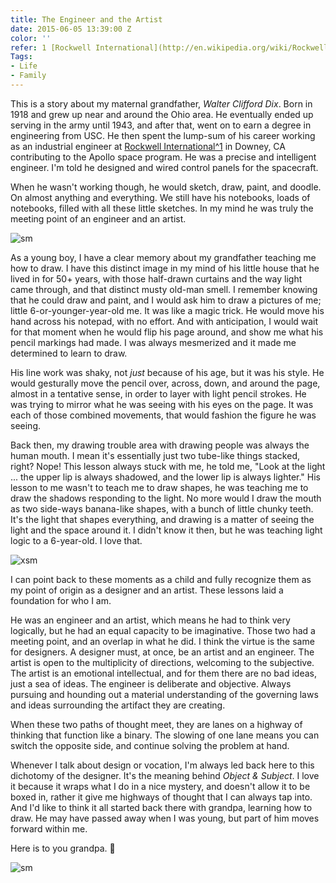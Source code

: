 ```yaml
---
title: The Engineer and the Artist
date: 2015-06-05 13:39:00 Z
color: ''
refer: 1 [Rockwell International](http://en.wikipedia.org/wiki/Rockwell_International)
Tags:
- Life
- Family
---
```


This is a story about my maternal grandfather, _Walter Clifford Dix_. Born in 1918 and grew up near and around the Ohio area. He eventually ended up serving in the army until 1943, and after that, went on to earn a degree in engineering from USC. He then spent the lump-sum of his career working as an industrial engineer at [Rockwell International^1](#refer) in Downey, CA contributing to the Apollo space program. He was a precise and intelligent engineer. I'm told he designed and wired control panels for the spacecraft. 

When he wasn't working though, he would sketch, draw, paint, and doodle. On almost anything and everything. We still have his notebooks, loads of notebooks, filled with all these little sketches. In my mind he was truly the meeting point of an engineer and an artist.

![sm](/uploads/notebook.jpg) 

As a young boy, I have a clear memory about my grandfather teaching me how to draw. I have this distinct image in my mind of his little house that he lived in for 50+ years, with those half-drawn curtains and the way light came through, and that distinct musty old-man smell. I remember knowing that he could draw and paint, and I would ask him to draw a pictures of me; little 6-or-younger-year-old me. It was like a magic trick. He would move his hand across his notepad, with no effort. And with anticipation, I would wait for that moment when he would flip his page around, and show me what his pencil markings had made. I was always mesmerized and it made me determined to learn to draw. 

His line work was shaky, not *just* because of his age, but it was his style. He would gesturally move the pencil over, across, down, and around the page, almost in a tentative sense, in order to layer with light pencil strokes. He was trying to mirror what he was seeing with his eyes on the page. It was each of those combined movements, that would fashion the figure he was seeing. 

Back then, my drawing trouble area with drawing people was always the human mouth. I mean it's essentially just two tube-like things stacked, right? Nope! This lesson always stuck with me, he told me, "Look at the light ... the upper lip is always shadowed, and the lower lip is always lighter." His lesson to me wasn't to teach me to draw shapes, he was teaching me to draw the shadows responding to the light. No more would I draw the mouth as two side-ways banana-like shapes, with a bunch of little chunky teeth. It's the light that shapes everything, and drawing is a matter of seeing the light and the space around it. I didn't know it then, but he was teaching light logic to a 6-year-old. I love that.

![xsm](/uploads/apollo-img.png) 

I can point back to these moments as a child and fully recognize them as my point of origin as a designer and an artist. These lessons laid a foundation for who I am. 

He was an engineer and an artist, which means he had to think very logically, but he had an equal capacity to be imaginative. Those two had a meeting point, and an overlap in what he did. I think the virtue is the same for designers. A designer must, at once, be an artist and an engineer. The artist is open to the multiplicity of directions, welcoming to the subjective. The artist is an emotional intellectual, and for them there are no bad ideas, just a sea of ideas. The engineer is deliberate and objective. Always pursuing and hounding out a material understanding of the governing laws and ideas surrounding the artifact they are creating. 

When these two paths of thought meet, they are lanes on a highway of thinking that function like a binary. The slowing of one lane means you can switch the opposite side, and continue solving the problem at hand.

Whenever I talk about design or vocation, I'm always led back here to this dichotomy of the designer. It's the meaning behind *Object & Subject*. I love it because it wraps what I do in a nice mystery, and doesn't allow it to be boxed in, rather it give me highways of thought that I can always tap into. And I'd like to think it all started back there with grandpa, learning how to draw. He may have passed away when I was young, but part of him moves forward within me.

Here is to you grandpa. 🍻

![sm](/uploads/05-GP-poster.jpg)
